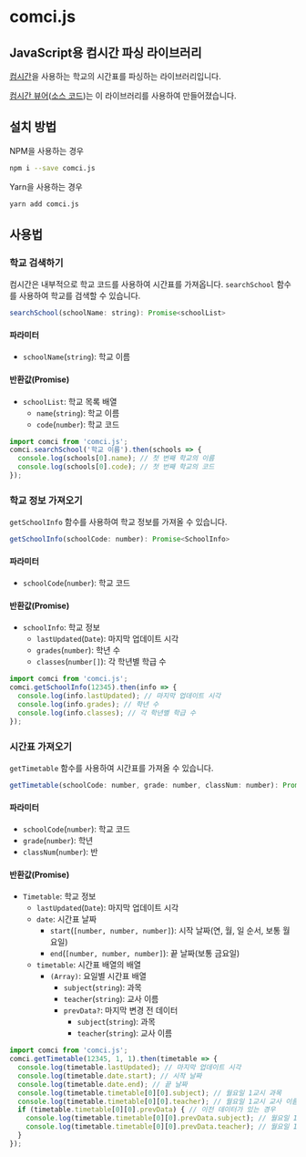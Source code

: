 # comci.js
## JavaScript용 컴시간 파싱 라이브러리
[컴시간](http://112.186.146.81:4082/st)을 사용하는 학교의 시간표를 파싱하는 라이브러리입니다.

[컴시간 뷰어](https://comci.eastus.cloudapp.azure.com)([소스 코드](https://github.com/mswgen/comci-viewer))는 이 라이브러리를 사용하여 만들어졌습니다.

## 설치 방법
NPM을 사용하는 경우
```bash
npm i --save comci.js
```
Yarn을 사용하는 경우
```bash
yarn add comci.js
```

## 사용법
### 학교 검색하기
컴시간은 내부적으로 학교 코드를 사용하여 시간표를 가져옵니다. `searchSchool` 함수를 사용하여 학교를 검색할 수 있습니다.

```javascript
searchSchool(schoolName: string): Promise<schoolList>
```

#### 파라미터
- `schoolName`(`string`): 학교 이름
#### 반환값(Promise)
- `schoolList`: 학교 목록 배열
  - `name`(`string`): 학교 이름
  - `code`(`number`): 학교 코드
```javascript
import comci from 'comci.js';
comci.searchSchool('학교 이름').then(schools => {
  console.log(schools[0].name); // 첫 번째 학교의 이름
  console.log(schools[0].code); // 첫 번째 학교의 코드
});
```
### 학교 정보 가져오기
`getSchoolInfo` 함수를 사용하여 학교 정보를 가져올 수 있습니다.

```javascript
getSchoolInfo(schoolCode: number): Promise<SchoolInfo>
```

#### 파라미터
- `schoolCode`(`number`): 학교 코드
#### 반환값(Promise)
- `schoolInfo`: 학교 정보
  - `lastUpdated`(`Date`): 마지막 업데이트 시각
  - `grades`(`number`): 학년 수
  - `classes`(`number[]`): 각 학년별 학급 수
```javascript
import comci from 'comci.js';
comci.getSchoolInfo(12345).then(info => {
  console.log(info.lastUpdated); // 마지막 업데이트 시각
  console.log(info.grades); // 학년 수
  console.log(info.classes); // 각 학년별 학급 수
});
```
### 시간표 가져오기
`getTimetable` 함수를 사용하여 시간표를 가져올 수 있습니다.

```javascript
getTimetable(schoolCode: number, grade: number, classNum: number): Promise<SchoolInfo>
```

#### 파라미터
- `schoolCode`(`number`): 학교 코드
- `grade`(`number`): 학년
- `classNum`(`number`): 반
#### 반환값(Promise)
- `Timetable`: 학교 정보
  - `lastUpdated`(`Date`): 마지막 업데이트 시각
  - `date`: 시간표 날짜
    - `start`(`[number, number, number]`): 시작 날짜(연, 월, 일 순서, 보통 월요일)
    - `end`(`[number, number, number]`): 끝 날짜(보통 금요일)
  - `timetable`: 시간표 배열의 배열
    - `(Array)`: 요일별 시간표 배열
      - `subject`(`string`): 과목
      - `teacher`(`string`): 교사 이름
      - `prevData?`: 마지막 변경 전 데이터
        - `subject`(`string`): 과목
        - `teacher`(`string`): 교사 이름
    
```javascript
import comci from 'comci.js';
comci.getTimetable(12345, 1, 1).then(timetable => {
  console.log(timetable.lastUpdated); // 마지막 업데이트 시각
  console.log(timetable.date.start); // 시작 날짜
  console.log(timetable.date.end); // 끝 날짜
  console.log(timetable.timetable[0][0].subject); // 월요일 1교시 과목
  console.log(timetable.timetable[0][0].teacher); // 월요일 1교시 교사 이름
  if (timetable.timetable[0][0].prevData) { // 이전 데이터가 있는 경우
    console.log(timetable.timetable[0][0].prevData.subject); // 월요일 1교시 과목(이전 데이터)
    console.log(timetable.timetable[0][0].prevData.teacher); // 월요일 1교시 교사 이름(이전 데이터)
  }
});
```